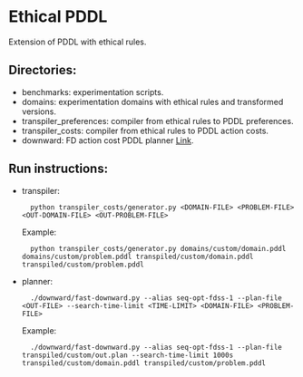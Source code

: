 # Ethical PDDL

Extension of PDDL with ethical rules.

## Directories:
- benchmarks: experimentation scripts.
- domains: experimentation domains with ethical rules and transformed versions.
- transpiler_preferences: compiler from ethical rules to PDDL preferences.
- transpiler_costs: compiler from ethical rules to PDDL action costs.
- downward: FD action cost PDDL planner [Link](https://www.fast-downward.org/).

## Run instructions:

- transpiler: 

        python transpiler_costs/generator.py <DOMAIN-FILE> <PROBLEM-FILE> <OUT-DOMAIN-FILE> <OUT-PROBLEM-FILE>
    
    Example:

        python transpiler_costs/generator.py domains/custom/domain.pddl domains/custom/problem.pddl transpiled/custom/domain.pddl transpiled/custom/problem.pddl

- planner:

        ./downward/fast-downward.py --alias seq-opt-fdss-1 --plan-file <OUT-FILE> --search-time-limit <TIME-LIMIT> <DOMAIN-FILE> <PROBLEM-FILE>
    
    Example:

        ./downward/fast-downward.py --alias seq-opt-fdss-1 --plan-file transpiled/custom/out.plan --search-time-limit 1000s transpiled/custom/domain.pddl transpiled/custom/problem.pddl

